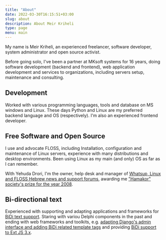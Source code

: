 ```yaml
---
title: "About"
date: 2022-03-30T16:15:51+03:00
slug: about
description: About Meir Kriheli
type: page
menu: main
---
```


My name is Meir Kriheli, an experienced freelancer, software developer, system
administrator and open source activist.

Before going solo, I've been a partner at MKsoft systems for 16 years, doing 
software development (backend and frontend), web application development and 
services to organizations, including servers setup, maintenance and consulting.

Development
-----------

Worked with various programming languages, tools and database on MS windows and
Linux. These days Python and Linux are my preferred backend language and OS
(respectively). I'm also an experienced frontend developer.

Free Software and Open Source
-----------------------------

I use and advocate FLOSS, including Installation, configuration and maintenance
of Linux servers, experience with many distributions and desktop environments.
Been using Linux as my main (and only) OS as far as I can remember.

With Yehuda Drori, I'm the owner, help desk and manager of
[Whatsup, Linux and FLOSS Hebrew news and support forums](https://whatsup.org.il),
awarding me ["Hamakor" society's prize for the year 2008](http://wiki.hamakor.org.il/index.php/%D7%A4%D7%A8%D7%A1_%D7%94%D7%9E%D7%A7%D7%95%D7%A8#.D7.AA.D7.A8.D7.95.D7.9E.D7.94_.D7.9C.D7.A7.D7.95.D7.93_.D7.94.D7.A4.D7.AA.D7.95.D7.97_.D7.95.D7.94.D7.AA.D7.9B.D7.A0.D7.94_.D7.94.D7.97.D7.95.D7.A4.D7.A9.D7.99.D7.AA_.D7.91.D7.90.D7.A8.D7.A5).

Bi-directional text
-------------------

Experienced with supporting and adapting applications and frameworks for
[BiDi text support](http://en.wikipedia.org/wiki/Bi-directional_text). 
Staring with variou Delphi components in the past and ending with web
frameworks and toolkits, e.g.
[adapting Django's admin interface and adding BiDi related template tags](https://whatsup.org.il/article/5257)
and providing [BiDi support to Ext JS 3.x](https://github.com/MeirKriheli/ExtJS-RTL).
